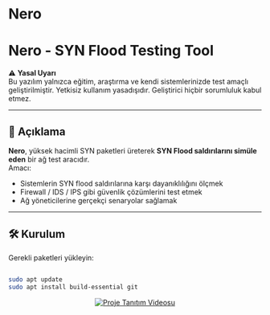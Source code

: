 # Nero

# Nero - SYN Flood Testing Tool

⚠️ **Yasal Uyarı**  
Bu yazılım yalnızca eğitim, araştırma ve kendi sistemlerinizde test amaçlı geliştirilmiştir. Yetkisiz kullanım yasadışıdır. Geliştirici hiçbir sorumluluk kabul etmez.  

---

## 📌 Açıklama
**Nero**, yüksek hacimli SYN paketleri üreterek **SYN Flood saldırılarını simüle eden** bir ağ test aracıdır.  
Amacı:
- Sistemlerin SYN flood saldırılarına karşı dayanıklılığını ölçmek
- Firewall / IDS / IPS gibi güvenlik çözümlerini test etmek
- Ağ yöneticilerine gerçekçi senaryolar sağlamak

---

## 🛠️ Kurulum

Gerekli paketleri yükleyin:

```bash

sudo apt update
sudo apt install build-essential git

```


<div align="center">

[![Proje Tanıtım Videosu](https://img.youtube.com/vi/2HGtMkmqwpU/0.jpg)](https://www.youtube.com/watch?v=2HGtMkmqwpU)

</div>
